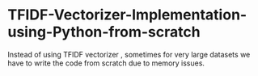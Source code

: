 # TFIDF-Vectorizer-Implementation-using-Python-from-scratch
Instead of using TFIDF vectorizer , sometimes for very large datasets we have to write the code from scratch due to memory issues.
